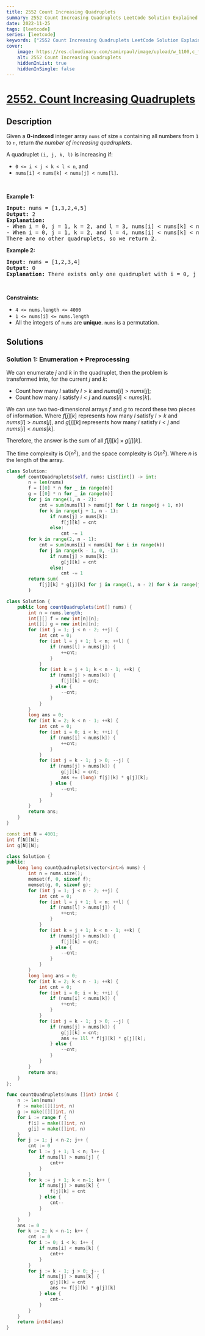 ```yaml
---
title: 2552 Count Increasing Quadruplets
summary: 2552 Count Increasing Quadruplets LeetCode Solution Explained
date: 2022-11-25
tags: [leetcode]
series: [leetcode]
keywords: ["2552 Count Increasing Quadruplets LeetCode Solution Explained in all languages", "2552 Count Increasing Quadruplets", "LeetCode", "leetcode solution in Python3 C++ Java Go PHP Ruby Swift TypeScript Rust C# JavaScript C", "GeeksforGeeks", "InterviewBit", "Coding Ninjas", "HackerRank", "HackerEarth", "CodeChef", "TopCoder", "AlgoExpert", "freeCodeCamp", "Codeforces", "GitHub", "AtCoder", "Samir Paul"]
cover:
    image: https://res.cloudinary.com/samirpaul/image/upload/w_1100,c_fit,co_rgb:FFFFFF,l_text:Arial_75_bold:2552 Count Increasing Quadruplets - Solution Explained/problem-solving.webp
    alt: 2552 Count Increasing Quadruplets
    hiddenInList: true
    hiddenInSingle: false
---
```



# [2552. Count Increasing Quadruplets](https://leetcode.com/problems/count-increasing-quadruplets)


## Description

<p>Given a <strong>0-indexed</strong> integer array <code>nums</code> of size <code>n</code> containing all numbers from <code>1</code> to <code>n</code>, return <em>the number of increasing quadruplets</em>.</p>

<p>A quadruplet <code>(i, j, k, l)</code> is increasing if:</p>

<ul>
	<li><code>0 &lt;= i &lt; j &lt; k &lt; l &lt; n</code>, and</li>
	<li><code>nums[i] &lt; nums[k] &lt; nums[j] &lt; nums[l]</code>.</li>
</ul>

<p>&nbsp;</p>
<p><strong class="example">Example 1:</strong></p>

<pre>
<strong>Input:</strong> nums = [1,3,2,4,5]
<strong>Output:</strong> 2
<strong>Explanation:</strong> 
- When i = 0, j = 1, k = 2, and l = 3, nums[i] &lt; nums[k] &lt; nums[j] &lt; nums[l].
- When i = 0, j = 1, k = 2, and l = 4, nums[i] &lt; nums[k] &lt; nums[j] &lt; nums[l]. 
There are no other quadruplets, so we return 2.
</pre>

<p><strong class="example">Example 2:</strong></p>

<pre>
<strong>Input:</strong> nums = [1,2,3,4]
<strong>Output:</strong> 0
<strong>Explanation:</strong> There exists only one quadruplet with i = 0, j = 1, k = 2, l = 3, but since nums[j] &lt; nums[k], we return 0.
</pre>

<p>&nbsp;</p>
<p><strong>Constraints:</strong></p>

<ul>
	<li><code>4 &lt;= nums.length &lt;= 4000</code></li>
	<li><code>1 &lt;= nums[i] &lt;= nums.length</code></li>
	<li>All the integers of <code>nums</code> are <strong>unique</strong>. <code>nums</code> is a permutation.</li>
</ul>

## Solutions

### Solution 1: Enumeration + Preprocessing

We can enumerate $j$ and $k$ in the quadruplet, then the problem is transformed into, for the current $j$ and $k$:

-   Count how many $l$ satisfy $l > k$ and $nums[l] > nums[j]$;
-   Count how many $i$ satisfy $i < j$ and $nums[i] < nums[k]$.

We can use two two-dimensional arrays $f$ and $g$ to record these two pieces of information. Where $f[j][k]$ represents how many $l$ satisfy $l > k$ and $nums[l] > nums[j]$, and $g[j][k]$ represents how many $i$ satisfy $i < j$ and $nums[i] < nums[k]$.

Therefore, the answer is the sum of all $f[j][k] \times g[j][k]$.

The time complexity is $O(n^2)$, and the space complexity is $O(n^2)$. Where $n$ is the length of the array.

<!-- tabs:start -->

```python
class Solution:
    def countQuadruplets(self, nums: List[int]) -> int:
        n = len(nums)
        f = [[0] * n for _ in range(n)]
        g = [[0] * n for _ in range(n)]
        for j in range(1, n - 2):
            cnt = sum(nums[l] > nums[j] for l in range(j + 1, n))
            for k in range(j + 1, n - 1):
                if nums[j] > nums[k]:
                    f[j][k] = cnt
                else:
                    cnt -= 1
        for k in range(2, n - 1):
            cnt = sum(nums[i] < nums[k] for i in range(k))
            for j in range(k - 1, 0, -1):
                if nums[j] > nums[k]:
                    g[j][k] = cnt
                else:
                    cnt -= 1
        return sum(
            f[j][k] * g[j][k] for j in range(1, n - 2) for k in range(j + 1, n - 1)
        )
```

```java
class Solution {
    public long countQuadruplets(int[] nums) {
        int n = nums.length;
        int[][] f = new int[n][n];
        int[][] g = new int[n][n];
        for (int j = 1; j < n - 2; ++j) {
            int cnt = 0;
            for (int l = j + 1; l < n; ++l) {
                if (nums[l] > nums[j]) {
                    ++cnt;
                }
            }
            for (int k = j + 1; k < n - 1; ++k) {
                if (nums[j] > nums[k]) {
                    f[j][k] = cnt;
                } else {
                    --cnt;
                }
            }
        }
        long ans = 0;
        for (int k = 2; k < n - 1; ++k) {
            int cnt = 0;
            for (int i = 0; i < k; ++i) {
                if (nums[i] < nums[k]) {
                    ++cnt;
                }
            }
            for (int j = k - 1; j > 0; --j) {
                if (nums[j] > nums[k]) {
                    g[j][k] = cnt;
                    ans += (long) f[j][k] * g[j][k];
                } else {
                    --cnt;
                }
            }
        }
        return ans;
    }
}
```

```cpp
const int N = 4001;
int f[N][N];
int g[N][N];

class Solution {
public:
    long long countQuadruplets(vector<int>& nums) {
        int n = nums.size();
        memset(f, 0, sizeof f);
        memset(g, 0, sizeof g);
        for (int j = 1; j < n - 2; ++j) {
            int cnt = 0;
            for (int l = j + 1; l < n; ++l) {
                if (nums[l] > nums[j]) {
                    ++cnt;
                }
            }
            for (int k = j + 1; k < n - 1; ++k) {
                if (nums[j] > nums[k]) {
                    f[j][k] = cnt;
                } else {
                    --cnt;
                }
            }
        }
        long long ans = 0;
        for (int k = 2; k < n - 1; ++k) {
            int cnt = 0;
            for (int i = 0; i < k; ++i) {
                if (nums[i] < nums[k]) {
                    ++cnt;
                }
            }
            for (int j = k - 1; j > 0; --j) {
                if (nums[j] > nums[k]) {
                    g[j][k] = cnt;
                    ans += 1ll * f[j][k] * g[j][k];
                } else {
                    --cnt;
                }
            }
        }
        return ans;
    }
};
```

```go
func countQuadruplets(nums []int) int64 {
	n := len(nums)
	f := make([][]int, n)
	g := make([][]int, n)
	for i := range f {
		f[i] = make([]int, n)
		g[i] = make([]int, n)
	}
	for j := 1; j < n-2; j++ {
		cnt := 0
		for l := j + 1; l < n; l++ {
			if nums[l] > nums[j] {
				cnt++
			}
		}
		for k := j + 1; k < n-1; k++ {
			if nums[j] > nums[k] {
				f[j][k] = cnt
			} else {
				cnt--
			}
		}
	}
	ans := 0
	for k := 2; k < n-1; k++ {
		cnt := 0
		for i := 0; i < k; i++ {
			if nums[i] < nums[k] {
				cnt++
			}
		}
		for j := k - 1; j > 0; j-- {
			if nums[j] > nums[k] {
				g[j][k] = cnt
				ans += f[j][k] * g[j][k]
			} else {
				cnt--
			}
		}
	}
	return int64(ans)
}
```

<!-- tabs:end -->

<!-- end -->
